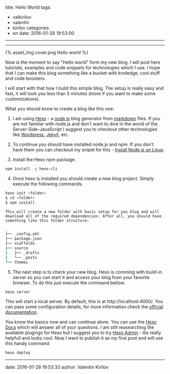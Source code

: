 title: Hello World
tags:
  - valkirilov
  - valentin
  - kirilov
categories:
  - en
date: 2016-01-28 19:53:00
---
---

{% asset_img cover.png Hello world %}


Now is the moment to say "Hello world" form my new blog. I will post here tutorials, examples and code snippets for technologies which I use. I hope that I can make this blog something like a bucket with knoledge, cool stuff and code boosters.
 
I will start with that how I build this simple blog. The setup is really easy and fast, it will took you less than 5 minutes (more if you want to make some customizations). 
 
What you should know to create a blog like this one:
 
1.  I am using [Hexo](https://hexo.io/) - a [node.js](https://nodejs.org/en/) blog generator from [markdown](https://en.wikipedia.org/wiki/Markdown) files. If you are not familiar with node.js and don't want to dive in the world of the Server-Side-JavaScript I suggest you to checkout other technologies like [Wordpress](https://wordpress.com/), [Jekyll](https://jekyllrb.com/), etc.

2. To continue you should have installed node.js and npm. If you don't have them you can checkout my snipet for this - [Install Node.js on Linux]().

3. Install the Hexo npm package. 
```bash
npm install -g hexo-cli
```
4. Once hexo is installed you should create a new blog project. Simply execute the following commands. 
```bash
hexo init <folder>
$ cd <folder>
$ npm install
```
	This will create a new folder with basic setup for you blog and will download all of the required dependencies. After all, you should have something like this folder structure:
```bash
.
├── _config.yml
├── package.json
├── scaffolds
├── source
|   ├── _drafts
|   └── _posts
└── themes
```
5. The next step is to check your new blog. Hexo is comming with build-in server so you can start it and access your blog from your favorite browser. To do this just execute the command bellow:
```bash
hexo server
```
This will start a local server. By default, this is at http://localhost:4000/. You can pass some configuration details, for more information check the [official documentation](https://hexo.io/docs/commands.html#server).

You know the basics now and can continue alone. You can use the [Hexo Docs](https://hexo.io/docs/) which will answer all of your questions. 
I am still reasearching the available plugings for Hexo but I suggest you to try [Hexo Admin](https://github.com/jaredly/hexo-admin) - itis really helpfull and looks cool. Now I want to publish it as my first post and will use this handy command:

```bash
hexo deploy
```


---
date: 2016-01-28 19:53:33
author: Valentin Kirilov
